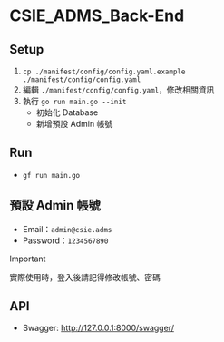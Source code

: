 # CSIE_ADMS_Back-End

## Setup
1. `cp ./manifest/config/config.yaml.example ./manifest/config/config.yaml`
2. 編輯 `./manifest/config/config.yaml`，修改相關資訊
3. 執行 `go run main.go --init`
   - 初始化 Database
   - 新增預設 Admin 帳號

## Run
- `gf run main.go`

## 預設 Admin 帳號
- Email：`admin@csie.adms`
- Password：`1234567890`

> [!IMPORTANT]
> 實際使用時，登入後請記得修改帳號、密碼

## API
- Swagger: http://127.0.0.1:8000/swagger/
